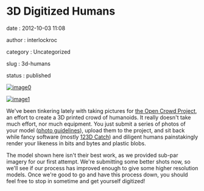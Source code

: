 3D Digitized Humans
===================

date
:   2012-10-03 11:08

author
:   interlockroc

category
:   Uncategorized

slug
:   3d-humans

status
:   published

[![image0](http://interlockroc.wpengine.com/wp-content/uploads/2012/10/markme.gif)](http://interlockroc.wpengine.com/wp-content/uploads/2012/10/markme.gif)

[![image1](http://interlockroc.wpengine.com/wp-content/uploads/2012/10/mark-from-rochester-208x300.jpg)](http://www.theopencrowdproject.com/people/mark-from-rochester/)

We've been tinkering lately with taking pictures for [the Open Crowd
Project](http://www.theopencrowdproject.com/), an effort to create a 3D
printed crowd of humanoids. It really doesn't take much effort, nor much
equipment. You just submit a series of photos of your model ([photo
guidelines](http://www.theopencrowdproject.com/participate/)), upload
them to the project, and sit back while fancy software (mostly [123D
Catch](http://www.123dapp.com/catch)) and diligent humans painstakingly
render your likeness in bits and bytes and plastic blobs.

The model shown here isn't their best work, as we provided sub-par
imagery for our first attempt. We're submitting some better shots now,
so we'll see if our process has improved enough to give some higher
resolution models. Once we're good to go and have this process down, you
should feel free to stop in sometime and get yourself digitized!
